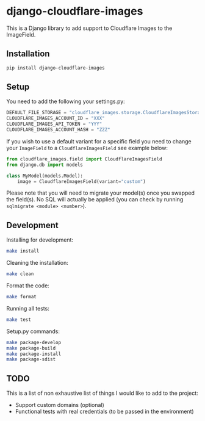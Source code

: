 # django-cloudflare-images

This is a Django library to add support to Cloudflare Images to the ImageField.

## Installation

```sh
pip install django-cloudflare-images
```

## Setup

You need to add the following your settings.py:

```python
DEFAULT_FILE_STORAGE = "cloudflare_images.storage.CloudflareImagesStorage"
CLOUDFLARE_IMAGES_ACCOUNT_ID = "XXX"
CLOUDFLARE_IMAGES_API_TOKEN = "YYY"
CLOUDFLARE_IMAGES_ACCOUNT_HASH = "ZZZ"
```

If you wish to use a default variant for a specific field you need to change your `ImageField` to a `CloudflareImagesField` see example below:

```python
from cloudflare_images.field import CloudflareImagesField
from django.db import models

class MyModel(models.Model):
    image = CloudflareImagesField(variant="custom")


```

Please note that you will need to migrate your model(s) once you swapped the field(s). No SQL will actually be applied (you can check by running `sqlmigrate <module> <number>`).

## Development

Installing for development:

```sh
make install
```

Cleaning the installation:

```sh
make clean
```

Format the code:

```sh
make format
```

Running all tests:

```sh
make test
```

Setup.py commands:

```sh
make package-develop
make package-build
make package-install
make package-sdist
```

## TODO

This is a list of non exhaustive list of things I would like to add to the project:

 * Support custom domains (optional)
 * Functional tests with real credentials (to be passed in the environment)

